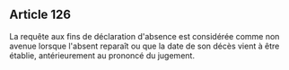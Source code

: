 Article 126
----
La requête aux fins de déclaration d'absence est considérée comme non avenue
lorsque l'absent reparaît ou que la date de son décès vient à être établie,
antérieurement au prononcé du jugement.

